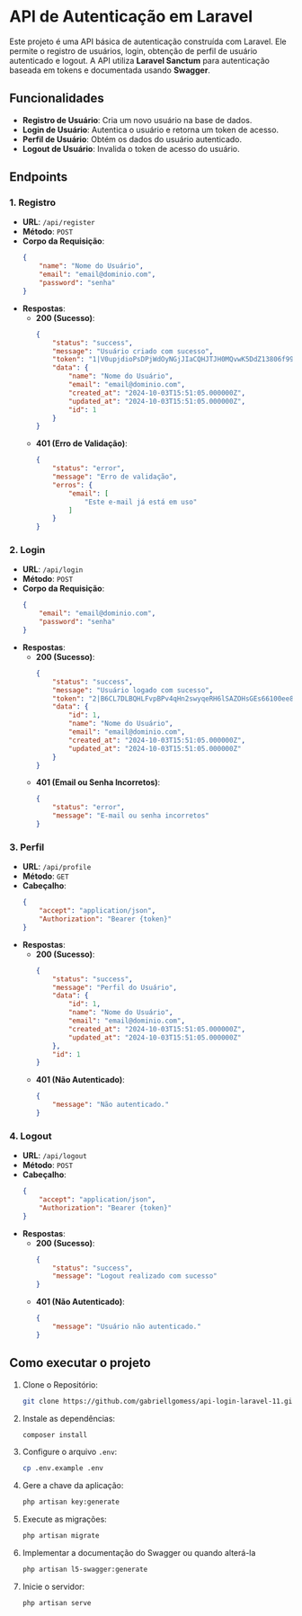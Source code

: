 
# API de Autenticação em Laravel

Este projeto é uma API básica de autenticação construída com Laravel. Ele permite o registro de usuários, login, obtenção de perfil de usuário autenticado e logout. A API utiliza **Laravel Sanctum** para autenticação baseada em tokens e documentada usando **Swagger**.

## Funcionalidades

- **Registro de Usuário**: Cria um novo usuário na base de dados.
- **Login de Usuário**: Autentica o usuário e retorna um token de acesso.
- **Perfil de Usuário**: Obtém os dados do usuário autenticado.
- **Logout de Usuário**: Invalida o token de acesso do usuário.

## Endpoints

### 1. Registro

- **URL**: `/api/register`  
- **Método**: `POST`  
- **Corpo da Requisição**:
  ```json
  {
      "name": "Nome do Usuário",
      "email": "email@dominio.com",
      "password": "senha"
  }
  ```
- **Respostas**:
  - **200 (Sucesso)**:
    ```json
    {
        "status": "success",
        "message": "Usuário criado com sucesso",
        "token": "1|V0upjdioPsDPjWdOyNGjJIaCQHJTJH0MQvwK5DdZ13806f99",
        "data": {
            "name": "Nome do Usuário",
            "email": "email@dominio.com",
            "created_at": "2024-10-03T15:51:05.000000Z",
            "updated_at": "2024-10-03T15:51:05.000000Z",
            "id": 1
        }
    }
    ```
  - **401 (Erro de Validação)**:
    ```json
    {
        "status": "error",
        "message": "Erro de validação",
        "erros": {
            "email": [
                "Este e-mail já está em uso"
            ]
        }
    }
    ```

### 2. Login

- **URL**: `/api/login`  
- **Método**: `POST`  
- **Corpo da Requisição**:
  ```json
  {
      "email": "email@dominio.com",
      "password": "senha"
  }
  ```
- **Respostas**:
  - **200 (Sucesso)**:
    ```json
    {
        "status": "success",
        "message": "Usuário logado com sucesso",
        "token": "2|B6CL7DLBQHLFvpBPv4qHn2swyqeRH6lSAZOHsGEs66100ee8",
        "data": {
            "id": 1,
            "name": "Nome do Usuário",
            "email": "email@dominio.com",
            "created_at": "2024-10-03T15:51:05.000000Z",
            "updated_at": "2024-10-03T15:51:05.000000Z"
        }
    }
    ```
  - **401 (Email ou Senha Incorretos)**:
    ```json
    {
        "status": "error",
        "message": "E-mail ou senha incorretos"
    }
    ```

### 3. Perfil

- **URL**: `/api/profile`  
- **Método**: `GET`  
- **Cabeçalho**:
  ```json
  {
      "accept": "application/json",
      "Authorization": "Bearer {token}"
  }
  ```
- **Respostas**:
  - **200 (Sucesso)**:
    ```json
    {
        "status": "success",
        "message": "Perfil do Usuário",
        "data": {
            "id": 1,
            "name": "Nome do Usuário",
            "email": "email@dominio.com",
            "created_at": "2024-10-03T15:51:05.000000Z",
            "updated_at": "2024-10-03T15:51:05.000000Z"
        },
        "id": 1
    }
    ```
  - **401 (Não Autenticado)**:
    ```json
    {
        "message": "Não autenticado."
    }
    ```

### 4. Logout

- **URL**: `/api/logout`  
- **Método**: `POST`  
- **Cabeçalho**:
  ```json
  {
      "accept": "application/json",
      "Authorization": "Bearer {token}"
  }
  ```
- **Respostas**:
  - **200 (Sucesso)**:
    ```json
    {
        "status": "success",
        "message": "Logout realizado com sucesso"
    }
    ```
  - **401 (Não Autenticado)**:
    ```json
    {
        "message": "Usuário não autenticado."
    }
    ```

## Como executar o projeto

1. Clone o Repositório:
    ```bash
    git clone https://github.com/gabriellgomess/api-login-laravel-11.git
    ```

2. Instale as dependências:
    ```bash
    composer install
    ```

3. Configure o arquivo `.env`:
    ```bash
    cp .env.example .env
    ```

4. Gere a chave da aplicação:
    ```bash
    php artisan key:generate
    ```

5. Execute as migrações:
    ```bash
    php artisan migrate
    ```
6. Implementar a documentação do Swagger ou quando alterá-la
    ```bash
    php artisan l5-swagger:generate
    ```

7. Inicie o servidor:
    ```bash
    php artisan serve
    ```
